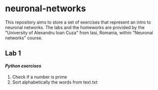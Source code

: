 # neuronal-networks

This repository aims to store a set of exercises that represent an intro to neuronal networks. The labs and the homeworks 
are provided by the "University of Alexandru Ioan Cuza" from Iasi, Romania, within "Neuronal networks" course.

## Lab 1
#### _Python exercises_
1) Check if a number is prime
2) Sort alphabetically the words from text.txt
